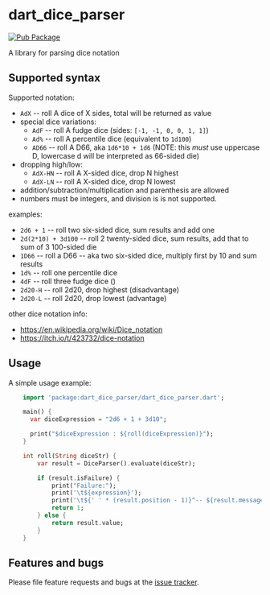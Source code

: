 # dart_dice_parser
[![Pub Package](https://img.shields.io/pub/v/dart_dice_parser.svg)](https://pub.dartlang.org/packages/dart_dice_parser)

A library for parsing dice notation

## Supported syntax

Supported notation:
* `AdX` -- roll A dice of X sides, total will be returned as value
* special dice variations:
  * `AdF` -- roll A fudge dice (sides: `[-1, -1, 0, 0, 1, 1]`)
  * `Ad%` -- roll A percentile dice (equivalent to `1d100`)
  * `AD66` -- roll A D66, aka `1d6*10 + 1d6` (NOTE: this _must_ use
    uppercase D, lowercase d will be interpreted as 66-sided die)
* dropping high/low:
  * `AdX-HN` -- roll A X-sided dice, drop N highest
  * `AdX-LN` -- roll A X-sided dice, drop N lowest
* addition/subtraction/multiplication and parenthesis are allowed
* numbers must be integers, and division is is not supported.

examples:
* `2d6 + 1` -- roll two six-sided dice, sum results and add one
* `2d(2*10) + 3d100` -- roll 2 twenty-sided dice, sum results,
  add that to sum of 3 100-sided die
* `1D66` -- roll a D66 -- aka two six-sided dice, multiply first by 10 and sum results
* `1d%` -- roll one percentile dice
* `4dF` -- roll three fudge dice ()
* `2d20-H` -- roll 2d20, drop highest (disadvantage)
* `2d20-L` -- roll 2d20, drop lowest (advantage)

other dice notation info:
* https://en.wikipedia.org/wiki/Dice_notation
* https://itch.io/t/423732/dice-notation

## Usage

A simple usage example:

```dart
    import 'package:dart_dice_parser/dart_dice_parser.dart';

    main() {
      var diceExpression = "2d6 + 1 + 3d10";

      print("$diceExpression : ${roll(diceExpression)}");
    }

    int roll(String diceStr) {
        var result = DiceParser().evaluate(diceStr);

        if (result.isFailure) {
            print("Failure:");
            print('\t${expression}');
            print('\t${' ' * (result.position - 1)}^-- ${result.message}');
            return 1;
        } else {
            return result.value;
        }
    }
```

## Features and bugs

Please file feature requests and bugs at the [issue tracker][tracker].

[tracker]: https://github.com/stevesea/dart-dice-parser/issues
